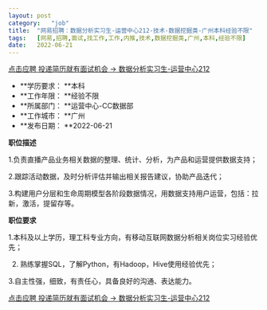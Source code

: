 ```yaml
---
layout:	post
category:	"job"
title:	"网易招聘：数据分析实习生-运营中心212-技术-数据挖掘类-广州本科经验不限"
tags:	[网易,招聘,面试,找工作,工作,内推,技术,数据挖掘类,广州,本科,经验不限]
date:	2022-06-21
---
```


[点击应聘 投递简历就有面试机会 ->  数据分析实习生-运营中心212](http://mobile.bole.netease.com/bole/boleDetail?id=35714&employeeId=346f03c3cda5f04c&key=all)



- **学历要求： **本科
- **工作年限： **经验不限
- **所属部门： **运营中心-CC数据部
- **工作城市： **广州
- **发布日期： **2022-06-21



**职位描述**

1.负责直播产品业务相关数据的整理、统计、分析，为产品和运营提供数据支持；

2.跟踪活动数据，及时分析评估并输出相关报告建议，协助产品迭代；

3.构建用户分层和生命周期模型各阶段数据情况，用数据支持用户运营，包括：拉新，激活，提留存等。



**职位要求**

1.本科及以上学历，理工科专业方向，有移动互联网数据分析相关岗位实习经验优先；

2. 熟练掌握SQL，了解Python，有Hadoop，Hive使用经验优先；

3.自主性强，细致，有责任心，具备良好的沟通、表达能力。



[点击应聘 投递简历就有面试机会 ->  数据分析实习生-运营中心212](http://mobile.bole.netease.com/bole/boleDetail?id=35714&employeeId=346f03c3cda5f04c&key=all)